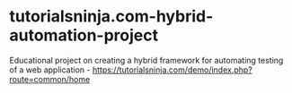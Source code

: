 # tutorialsninja.com-hybrid-automation-project
Educational project on creating a hybrid framework for automating testing of a web application - 
https://tutorialsninja.com/demo/index.php?route=common/home
